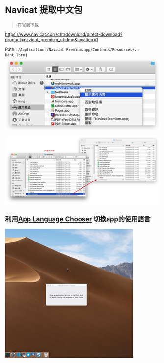# Navicat 提取中文包

> 在官網下載

https://www.navicat.com/cht/download/direct-download?product=navicat_premium_ct.dmg&location=1

Path : `/Applications/Navicat Premium.app/Contents/Resources/zh-Hant.lproj`
![](./media/15369823179031/15369824637721.jpg)


![](./media/15369823179031/15369830603174.jpg)

## 利用[App Language Chooser](https://apps.apple.com/tw/app/app-language-chooser/id451732904?mt=12) 切換app的使用語言

![2019-08-05_16-03-24](./media/2019-08-05_16-03-24-1.gif)
